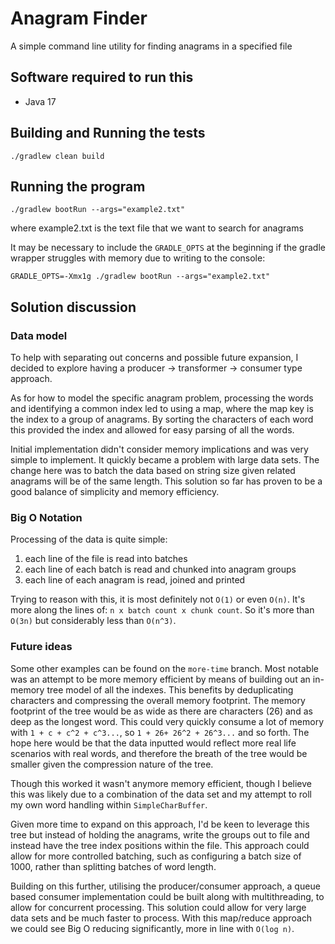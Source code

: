 # Anagram Finder

A simple command line utility for finding anagrams in a specified file

## Software required to run this

* Java 17

## Building and Running the tests

```
./gradlew clean build
```

## Running the program

```
./gradlew bootRun --args="example2.txt" 
```

where example2.txt is the text file that we want to search for anagrams

It may be necessary to include the `GRADLE_OPTS` at the beginning if the gradle wrapper struggles with memory due to
writing to the console:

```
GRADLE_OPTS=-Xmx1g ./gradlew bootRun --args="example2.txt"
```

## Solution discussion

### Data model

To help with separating out concerns and possible future expansion, I decided to explore having a producer ->
transformer -> consumer type approach.

As for how to model the specific anagram problem, processing the words and identifying a common index led to using a
map, where the map key is the index to a group of anagrams. By sorting the characters of each word this provided the
index and allowed for easy parsing of all the words.

Initial implementation didn't consider memory implications and was very simple to implement. It quickly became a problem
with large data sets. The change here was to batch the data based on string size given related anagrams will be of the
same length. This solution so far has proven to be a good balance of simplicity and memory efficiency.

### Big O Notation

Processing of the data is quite simple:

1. each line of the file is read into batches
1. each line of each batch is read and chunked into anagram groups
1. each line of each anagram is read, joined and printed

Trying to reason with this, it is most definitely not `O(1)` or even `O(n)`. It's more along the lines of: `n x batch count x
chunk count`. So it's more than `O(3n)` but considerably less than `O(n^3)`.

### Future ideas

Some other examples can be found on the `more-time` branch. Most notable was an attempt to be more memory efficient by
means of building out an in-memory tree model of all the indexes. This benefits by deduplicating characters and
compressing the overall memory footprint. The memory footprint of the tree would be as wide as there are characters (26)
and as deep as the longest word. This could very quickly consume a lot of memory with `1 + c + c^2 + c^3...`, so 
`1 + 26+ 26^2 + 26^3...` and so forth. The hope here would be that the data inputted would reflect more real life 
scenarios with real words, and therefore the breath of the tree would be smaller given the compression nature of the 
tree.

Though this worked it wasn't anymore memory efficient, though I believe this was likely due to a combination of the data
set and my attempt to roll my own word handling within `SimpleCharBuffer`.

Given more time to expand on this approach, I'd be keen to leverage this tree but instead of holding the anagrams, write
the groups out to file and instead have the tree index positions within the file. This approach could allow for more
controlled batching, such as configuring a batch size of 1000, rather than splitting batches of word length.

Building on this further, utilising the producer/consumer approach, a queue based consumer implementation could be built
along with multithreading, to allow for concurrent processing. This solution could allow for very large data sets and be
much faster to process. With this map/reduce approach we could see Big O reducing significantly, more in line with
`O(log n)`.